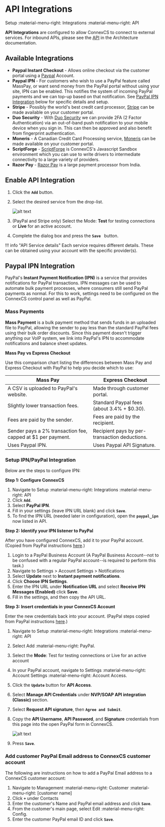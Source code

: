 # API Integrations
Setup :material-menu-right: Integrations :material-menu-right: API

**API Integrations** are configured to allow ConnexCS to connect to external services. For inbound APIs, please see the [API](/api) in the Architecture documentation. 

## Available Integrations

* **Paypal Instant Checkout** - Allows online checkout via the customer portal using a [Paypal](https://www.paypal.com) Account.
* **Paypal IPN** - For customers who wish to use a PayPal feature called MassPay, or want send money from the PayPal portal without using your site, IPN can be enabled. This notifies the system of incoming PayPal payments and we can top-up based on that notification. See [PayPal IPN Integration](https://docs.connexcs.com/setup/integrations/api/#paypal-ipn-integration) below for specific details and setup. 
* **Stripe** - Possibly the world's best credit card processor, [Stripe](https://www.stripe.com) can be made available on your customer portal.
* **Duo Security** - With [Duo Security](https://duo.com/) we can provide 2FA (2 Factor Authentication) via an out-of-band push notification to your mobile device when you sign in. This can then be approved and also benefit from fingerprint authentication. 
* **Moneris** - A Canadian Credit Card Processing service, [Moneris](https://www.moneris.com/]) can be made available on your customer portal.
* **ScriptForge** - [ScriptForge](/developers/scriptforge/) is ConnexCS's Javascript Sandbox environment which you can use to write drivers to intermediate connectivity to a large variety of providers.
* **Razor Pay** - [Razor Pay](https://razorpay.com/) is a large payment processor from India.

## Enable API Integration

1. Click the **`Add`** button.
2. Select the desired service from the drop-list.

    ![alt text][api]

3. (PayPal and Stripe only) Select the Mode: **Test** for testing connections or **Live** for an active account.
4. Complete the dialog box and press the **`Save `** button.

!!! info "API Service details"
    Each service requires different details. These can be obtained using your account with the specific provider(s). 
    
## Paypal IPN Integration
PayPal's **Instant Payment Notification (IPN)** is a service that provides notifications for PayPal transactions. IPN messages can be used to automate bulk payment processes, where consumers still send PayPal payments as normal. For this to work, settings need to be configured on the ConnexCS control panel as well as PayPal.

### Mass Payments
**Mass Payment** is a bulk payment method that sends funds in an uploaded file to PayPal, allowing the sender to pay less than the standard PayPal fees using their bulk order discounts. Since this payment doesn't trigger anything our VoIP system, we link into PayPal's IPN to accommodate notifications and balance sheet updates.

**Mass Pay vs Express Checkout**

Use this comparison chart listing the differences between Mass Pay and Express Checkout with PayPal to help you decide which to use:

|Mass Pay|Express Checkout|
|---|---|
|A CSV is uploaded to PayPal's website.|Made through customer portal.|
|Slightly lower transaction fees.|Standard Paypal fees (about 3.4% + $0.30).|
|Fees are paid by the sender.|Fees are paid by the recipient.|
|Sender pays a 2% transaction fee, capped at $1 per payment.|Recipient pays by per-transaction deductions.|
|Uses Paypal IPN.|Uses Paypal API Signature.|


### Setup IPN/PayPal Integration
Below are the steps to configure IPN:

**Step 1: Configure ConnexCS**

1. Navigate to Setup :material-menu-right: Integrations :material-menu-right: API
2. Click **`Add`**.
5. Select **PayPal IPN**.
6. Fill in your settings (leave IPN URL blank) and click **`Save`**.
7. To find the IPN URL (needed later in configuration), open the **`paypal_ipn`** now listed in API.

**Step 2: Identify your IPN listener to PayPal**

After you have configured ConnexCS, add it to your PayPal account. (Copied from PayPal instructions [here](https://developer.paypal.com/docs/api-basics/notifications/ipn/IPNSetup/#).)

1. Login to a PayPal Business Account (A PayPal Business Account--not to be confused with a regular PayPal account--is required to perform this task.)
2. Navigate to Settings > Account Settings > Notifications
3. Select **Update** next to **Instant payment notifications**.
4. Click **Choose IPN Settings**.
5. Enter the IPN URL under **Notification URL** and select **Receive IPN Messages (Enabled)** click **Save**. 
6. Fill in the settings, and then copy the API URL.

**Step 3: Insert credentials in your ConnexCS Account**

Enter the new credentials back into your account. (PayPal steps copied from PayPal instructions [here](https://developer.paypal.com/docs/api-basics/notifications/ipn/IPNSetup/#).)

1. Navigate to Setup :material-menu-right: Integrations :material-menu-right: API 
1. Select Add :material-menu-right: PayPal.
1. Select the **Mode**: Test for testing connections or Live for an active account
1. In your PayPal account, navigate to Settings :material-menu-right: Account Settings :material-menu-right: Account Access.
1. Click the **`Update`** button for **API Access**.
1. Select **Manage API Credentials** under **NVP/SOAP API integration (Classic)** section. 
1. Select **Request API signature**, then **`Agree and Submit`**.
1. Copy the **API Username**, **API Password**, and **Signature** credentials from this page into the open PayPal form in ConnexCS. 
    
    ![alt text][paypal-9] 

1. Press **`Save`**.

### Add customer PayPal Email address to ConnexCS customer account
The following are instructions on how to add a PayPal Email address to a ConnexCS customer account:

1. Navigate to Management :material-menu-right: Customer :material-menu-right: [customer name] 
1. Click **`+`** under Contacts
1. Enter the customer's Name and PayPal email address and click **`Save`**.
1. From the customer's main page, select Edit :material-menu-right: Config.
1. Enter the customer PayPal email ID and click **`Save`**.

[paypal-9]: /setup/img/paypal-9.png "Paypal-9"
[api]: /setup/img/api.png "API Integration"
